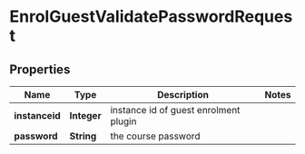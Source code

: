

# EnrolGuestValidatePasswordRequest


## Properties

| Name | Type | Description | Notes |
|------------ | ------------- | ------------- | -------------|
|**instanceid** | **Integer** | instance id of guest enrolment plugin |  |
|**password** | **String** | the course password |  |



